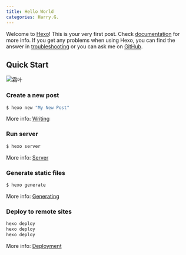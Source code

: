 ```yaml
---
title: Hello World
categories: Harry.G.
---
```

Welcome to [Hexo](https://hexo.io/)! This is your very first post. Check [documentation](https://hexo.io/docs/) for more info. If you get any problems when using Hexo, you can find the answer in [troubleshooting](https://hexo.io/docs/troubleshooting.html) or you can ask me on [GitHub](https://github.com/hexojs/hexo/issues).

## Quick Start
![霜叶](https://camo.githubusercontent.com/e8b7954aedb2cc4719a2f30c90eaa3e67b68c1b97442d25af08a98019a5877aa/68747470733a2f2f69302e6864736c622e636f6d2f6266732f616c62756d2f393862346664386131326263366462663639316239363762656436323564623637373133646666302e706e67 "明日方舟 - 霜叶")

### Create a new post

``` bash
$ hexo new "My New Post"
```

More info: [Writing](https://hexo.io/docs/writing.html)

### Run server

``` bash
$ hexo server
```

More info: [Server](https://hexo.io/docs/server.html)

### Generate static files

``` bash
$ hexo generate
```

More info: [Generating](https://hexo.io/docs/generating.html)

### Deploy to remote sites

``` bash
hexo deploy
hexo deploy
hexo deploy
```

More info: [Deployment](https://hexo.io/docs/one-command-deployment.html)
